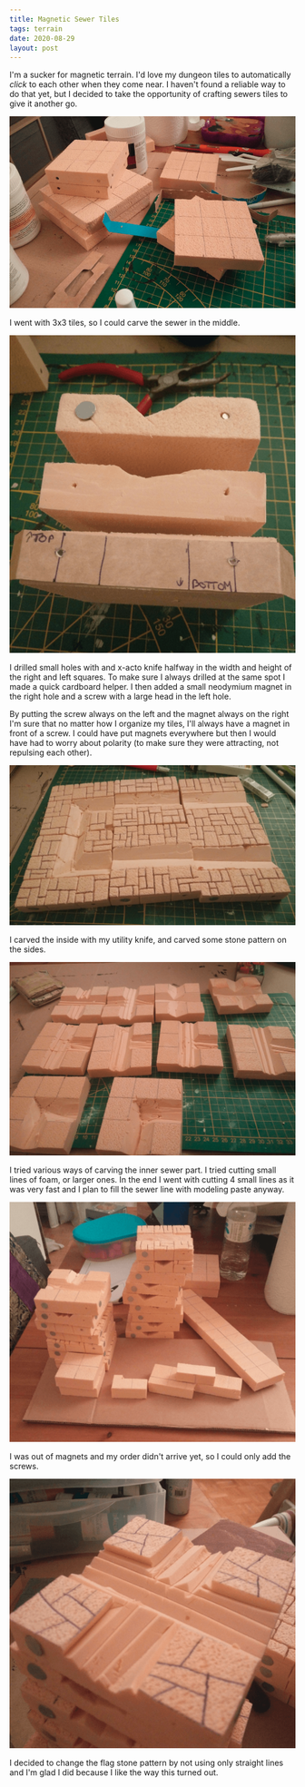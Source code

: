 ```yaml
---
title: Magnetic Sewer Tiles
tags: terrain
date: 2020-08-29
layout: post
---
```


I'm a sucker for magnetic terrain. I'd love my dungeon tiles to automatically *click* to each other when they come near. I haven't found a reliable way to do that yet, but I decided to take the opportunity of crafting sewers tiles to give it another go.

![image-20200829224255525](image-20200829224255525.png)

I went with 3x3 tiles, so I could carve the sewer in the middle.

![image-20200829224341130](image-20200829224341130.png)

I drilled small holes with and x-acto knife halfway in the width and height of the right and left squares. To make sure I always drilled at the same spot I made a quick cardboard helper. I then added a small neodymium magnet in the right hole and a screw with a large head in the left hole.

By putting the screw always on the left and the magnet always on the right I'm sure that no matter how I organize my tiles, I'll always have a magnet in front of a screw. I could have put magnets everywhere but then I would have had to worry about polarity (to make sure they were attracting, not repulsing each other).

![image-20200829224806671](image-20200829224806671.png)

I carved the inside with my utility knife, and carved some stone pattern on the sides.

![image-20200829224847654](image-20200829224847654.png)

I tried various ways of carving the inner sewer part. I tried cutting small lines of foam, or larger ones. In the end I went with cutting 4 small lines as it was very fast and I plan to fill the sewer line with modeling paste anyway.

![image-20200829225011382](image-20200829225011382.png)

I was out of magnets and my order didn't arrive yet, so I could only add the screws.

![image-20200829225442398](image-20200829225442398.png)

I decided to change the flag stone pattern by not using only straight lines and I'm glad I did because I like the way this turned out.